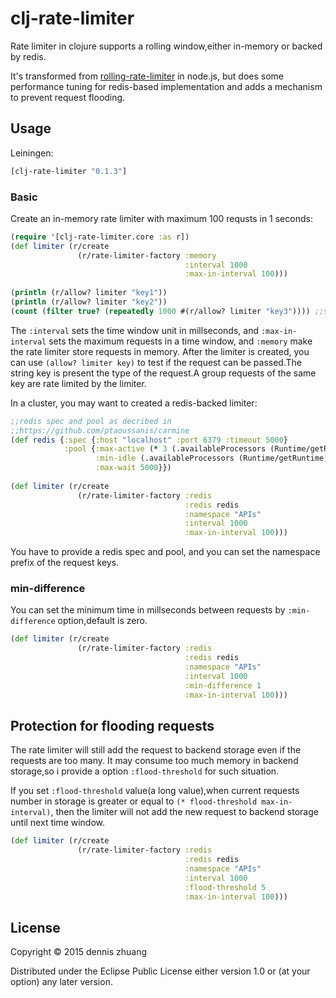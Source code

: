 # clj-rate-limiter

Rate limiter in clojure supports a rolling window,either in-memory or backed by redis.

It's transformed from [rolling-rate-limiter](https://github.com/classdojo/rolling-rate-limiter) in node.js, but does some performance tuning for redis-based implementation and adds a mechanism to prevent request flooding.

## Usage

Leiningen:

```clj
[clj-rate-limiter "0.1.3"]
```

### Basic

Create an in-memory rate limiter with maximum 100 requsts in 1 seconds:

```clj
(require '[clj-rate-limiter.core :as r])
(def limiter (r/create
	           (r/rate-limiter-factory :memory
	                                   :interval 1000 
	                                   :max-in-interval 100)))
	                                   
(println (r/allow? limiter "key1"))	 
(println (r/allow? limiter "key2"))	
(count (filter true? (repeatedly 1000 #(r/allow? limiter "key3")))) ;;should be 100                            
```

The `:interval` sets the time window unit in millseconds, and `:max-in-interval` sets the maximum requests in a time window, and `:memory` make the rate limiter store requests in memory.
After the limiter is created, you can use `(allow? limiter key)` to test if the request can be passed.The string key is present the type of the request.A group requests of the same key are rate limited by the limiter.

In a cluster, you may want to created a redis-backed limiter:

```clj
;;redis spec and pool as decribed in 
;;https://github.com/ptaoussanis/carmine
(def redis {:spec {:host "localhost" :port 6379 :timeout 5000}
            :pool {:max-active (* 3 (.availableProcessors (Runtime/getRuntime)))
                   :min-idle (.availableProcessors (Runtime/getRuntime))
                   :max-wait 5000}})
                   
(def limiter (r/create
	           (r/rate-limiter-factory :redis
	                                   :redis redis
	                                   :namespace "APIs"
	                                   :interval 1000
	                                   :max-in-interval 100)))
```

You have to provide a redis spec and pool, and you can set the namespace prefix of the request keys.


### min-difference

You can set the minimum time in millseconds between requests by `:min-difference` option,default is zero.

```clj
(def limiter (r/create
	           (r/rate-limiter-factory :redis
	                                   :redis redis
	                                   :namespace "APIs"
	                                   :interval 1000
	                                   :min-difference 1 
	                                   :max-in-interval 100)))
```

## Protection for flooding requests

The rate limiter will still add the request to backend storage even if the requests are too many. It may consume too much memory in backend storage,so i provide a option `:flood-threshold` for such situation.

If you set `:flood-threshold` value(a long value),when current requests number in storage is greater or equal to `(* flood-threshold max-in-interval)`, then the limiter will not add the new request to backend storage until next time window.

```clj
(def limiter (r/create
	           (r/rate-limiter-factory :redis
	                                   :redis redis
	                                   :namespace "APIs"
	                                   :interval 1000
	                                   :flood-threshold 5
	                                   :max-in-interval 100)))
```


## License

Copyright © 2015 dennis zhuang

Distributed under the Eclipse Public License either version 1.0 or (at
your option) any later version.
